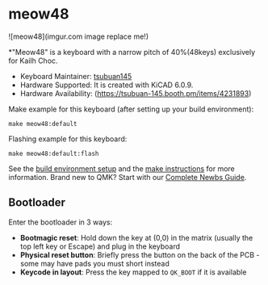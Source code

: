 # meow48

![meow48](imgur.com image replace me!)

*"Meow48" is a keyboard with a narrow pitch of 40%(48keys) exclusively for Kailh Choc.

* Keyboard Maintainer: [tsubuan145](https://github.com/tsubuan145)
* Hardware Supported: It is created with KiCAD 6.0.9.
* Hardware Availability: (https://tsubuan-145.booth.pm/items/4231893)

Make example for this keyboard (after setting up your build environment):

    make meow48:default
    
Flashing example for this keyboard:

    make meow48:default:flash
    
See the [build environment setup](https://docs.qmk.fm/#/getting_started_build_tools) and the [make instructions](https://docs.qmk.fm/#/getting_started_make_guide) for more information. Brand new to QMK? Start with our [Complete Newbs Guide](https://docs.qmk.fm/#/newbs).

## Bootloader

Enter the bootloader in 3 ways:

* **Bootmagic reset**: Hold down the key at (0,0) in the matrix (usually the top left key or Escape) and plug in the keyboard
* **Physical reset button**: Briefly press the button on the back of the PCB - some may have pads you must short instead
* **Keycode in layout**: Press the key mapped to `QK_BOOT` if it is available
